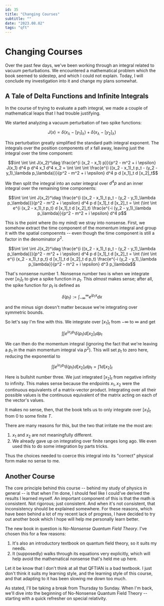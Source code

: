 ```yaml
---
id: 35
title: "Changing Courses"
subtitle: ""
date: "2023.08.02"
tags: "qft"
---
```


# Changing Courses

Over the past few days, we've been working through an integral related to vacuum perturbations. We encountered a mathematical problem which the book seemed to sidestep, and which I could not explain. Today, I will conclude my investigation into it and change my plans somewhat.

## A Tale of Delta Functions and Infinite Integrals

In the course of trying to evaluate a path integral, we made a couple of mathematical leaps that I had trouble justifying.

We started analyzing a vacuum perturbation of two spike functions:

```math
J(x) = \delta(x_\lambda - [y_1]_\lambda) + \delta(x_\lambda - [y_2]_\lambda)
```

This perturbation greatly simplified the standard path integral exponent. The integrals over the position components of $`x`$ fall away, leaving just the integral over the time component:

```math
\int \int \int J(x_2)^\dag \frac{e^{i (x_2 - x_1) p}}{p^2 - m^2 + i \epsilon} J(x_1) d^4 p d^4 x_1 d^4 x_2 = \int \int \int \frac{e^{i ((x_2 - x_1)_t p_t - (y_2 - y_1)_\lambda p_\lambda)}}{p^2 - m^2 + i \epsilon} d^4 p d [x_1]_t d [x_2]_t
```

We then split the integral into an outer integral over $`d^4 p`$ and an inner integral over the remaining time components:

```math
\int \int \int J(x_2)^\dag \frac{e^{i ((x_2 - x_1)_t p_t - (y_2 - y_1)_\lambda p_\lambda)}}{p^2 - m^2 + i \epsilon} d^4 p d [x_1]_t d [x_2]_t = \int (\int \int e^{i (x_2 - x_1)_t p_t} d [x_1]_t d [x_2]_t) \frac{e^{-i (y_2 - y_1)_\lambda p_\lambda}}{p^2 - m^2 + i \epsilon} d^4 p
```

This is the point where (to my mind) we stray into nonsense. First, we somehow extract the time component of the momentum integral and group it with the spatial compoennts -- even though the time component is still a factor in the denominator $`p^2`$.

```math
\int \int \int J(x_2)^\dag \frac{e^{i ((x_2 - x_1)_t p_t - (y_2 - y_1)_\lambda p_\lambda)}}{p^2 - m^2 + i \epsilon} d^4 p d [x_1]_t d [x_2]_t = \int (\int \int e^{i (x_2 - x_1)_t p_t} d [x_1]_t d [x_2]_t d p_t) \frac{e^{-i (y_2 - y_1)_\lambda p_\lambda}}{p^2 - m^2 + i \epsilon} d^3 p_\lambda
```

That's nonsense number 1. Nonsense number two is when we integrate over $`[x_1]_t`$ to give a spike function in $`p_t`$. This *almost* makes sense; after all, the spike function for $`p_t`$ is defined as

```math
\delta(p_t) := \int_{-\infty}^{\infty} e^{i p_t x} dx
```

and the minus sign doesn't matter because we're integrating over symmetric bounds.

So let's say I'm fine with this. We integrate over $`[x_1]_t`$ from $`-\infty`$ to $`\infty`$ and get

```math
\int \int e^{i x_2 p_t} \delta(p_t) d [x_2]_t d p_t
```

We can then do the momentum integral (ignoring the fact that we're leaving a $`p_t`$ in the main momentum integral via $`p^2`$). This will set $`p_t`$ to zero here, reducing the exponential to

```math
\int \int e^{i x_2 p_t} \delta(p_t) d [x_2]_t d p_t = \int 1 d[x_2]_t
```

Here is bullshit number three. We just integrated $`[x_2]_t`$ from negative infinity to infinity. This makes sense because the endpoints $`x_1, x_2`$ were the continuous equivalents of a matrix-vector product. Integrating over all their possible values is the continuous equivalent of the matrix acting on each of the vector's values.

It makes no sense, then, that the book tells us to only integrate over $`[x_1]_t`$ from $`0`$ to some finite $`T`$.

There are many reasons for this, but the two that irritate me the most are:

1. $`x_1`$ and $`x_2`$ are not meaningfully different.
2. We already gave up on integrating over finite ranges long ago. We even used this to do some integration by parts tricks.

Thus the choices needed to coerce this integral into its "correct" physical form make no sense to me.

## Another Course

The core principle behind this course -- behind my study of physics in general -- is that when I'm done, I should feel like I could've derived the results I learned myself. An important component of this is that the math is consistent. Not rigorous; just consistent. And when it's not consistent, that inconsistency should be explained somewhere. For these reasons, which have been behind a lot of my recent lack of progress, I have decided to try out another book which I hope will help me personally learn better.

The new book in question is *No-Nonsense Quantum Field Theory*. I've chosen this for a few reasons:

1. It's also an introductory textbook on quantum field theory, so it suits my needs.
2. It (supposedly) walks through its equations very explicitly, which will help avoid the mathematical nonsense that's held me up here.

Let it be know that I don't think at all that QFTIAN is a bad textbook. I just don't think it suits my learning style, and the learning style of this course, and that adapting to it has been slowing me down too much.

As stated, I'll be taking a break from Thursday to Sunday. When I'm back, we'll dive into the beginning of No-Nonsense Quantum Field Theory -- starting with a quick refresher on special relativity.
